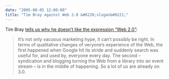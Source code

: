 ```yaml
---
date: "2005-08-05 12:00:00"
title: "Tim Bray against Web 2.0 &#8220;slogan&#8221;"
---
```




Tim Bray [tells us why he doesn&rsquo;t like the expression &ldquo;Web 2.0&rdquo;](http://www.tbray.org/ongoing/When/200x/2005/08/04/Web-2.0):

>It&rsquo;s not only vacuous marketing hype, it can&rsquo;t possibly be right. In terms of qualitative changes of veryone&rsquo;s experience of the Web, the first happened when Google hit its stride and suddenly search was useful for, and used by, everyone every day. The second &#8211; syndication and blogging turning the Web from a library into an event stream &#8211; is in the middle of happening. So a lot of us are already on 3.0.


